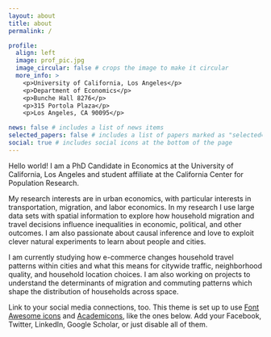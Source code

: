 ```yaml
---
layout: about
title: about
permalink: /

profile:
  align: left
  image: prof_pic.jpg
  image_circular: false # crops the image to make it circular
  more_info: >
    <p>University of California, Los Angeles</p>
    <p>Department of Economics</p>
    <p>Bunche Hall 8276</p>
    <p>315 Portola Plaza</p>
    <p>Los Angeles, CA 90095</p>

news: false # includes a list of news items
selected_papers: false # includes a list of papers marked as "selected={true}"
social: true # includes social icons at the bottom of the page
---
```


Hello world! I am a PhD Candidate in Economics at the University of California, Los Angeles and student affiliate at the California Center for Population Research.

My research interests are in urban economics, with particular interests in transportation, migration, and labor economics. In my research I use large data sets with spatial information to explore how household migration and travel decisions influence inequalities in economic, political, and other outcomes. I am also passionate about causal inference and love to exploit clever natural experiments to learn about people and cities.

I am currently studying how e-commerce changes household travel patterns within cities and what this means for citywide traffic, neighborhood quality, and household location choices. I am also working on projects to understand the determinants of migration and commuting patterns which shape the distribution of households across space.

Link to your social media connections, too. This theme is set up to use [Font Awesome icons](https://fontawesome.com/) and [Academicons](https://jpswalsh.github.io/academicons/), like the ones below. Add your Facebook, Twitter, LinkedIn, Google Scholar, or just disable all of them.
